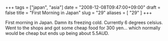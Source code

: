 +++
tags = ["japan", "asia"]
date = "2008-12-08T09:47:00+09:00"
draft = false
title = "First Morning in Japan"
slug = "29"
aliases = [
	"29"
]
+++

First morning in Japan. Damn its freezing cold. Currently 6 degrees celsius. Went to the shops and got some cheap food for 300 yen… which normally would be cheap but ends up being about 5.5AUD.


